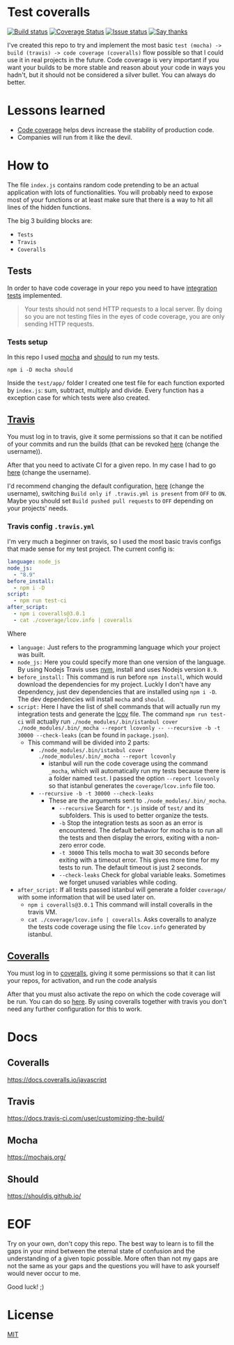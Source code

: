 Test coveralls
==============

  [![Build status][travis-ci-badge]][travis-ci]
  [![Coverage Status][coveralls-badge]][coveralls]
  [![Issue status][gh-issues-badge]][gh-issues]
  [![Say thanks][saythanks-badge]][saythanks-to]

I've created this repo to try and implement the most basic `test (mocha) -> build (travis) -> code coverage (coveralls)` flow possible so that I could use it in real projects in the future. Code coverage is very important if you want your builds to be more stable and reason about your code in ways you hadn't, but it should not be considered a silver bullet. You can always do better.

Lessons learned
===============

- [Code coverage][code-coverage-url] helps devs increase the stability of production code.
- Companies will run from it like the devil.

How to
======

The file `index.js` contains random code pretending to be an actual application with lots of functionalities. You will probably need to expose most of your functions or at least make sure that there is a way to hit all lines of the hidden functions.

The big 3 building blocks are:

- `Tests`
- `Travis`
- `Coveralls`

## Tests

In order to have code coverage in your repo you need to have [integration tests][it-url] implemented.

> Your tests should not send HTTP requests to a local server. By doing so you are not testing files in the eyes of code coverage, you are only sending HTTP requests.

### Tests setup

In this repo I used [mocha][mocha-url] and [should][should-url] to run my tests.

```shellscript
npm i -D mocha should
```

Inside the `test/app/` folder I created one test file for each function exported by `index.js`: sum, subtract, multiply and divide. Every function has a exception case for which tests were also created.

## [Travis][travis-url]

You must log in to travis, give it some permissions so that it can be notified of your commits and run the builds (that can be revoked [here][revoke-application-permission-url] (change the username)).

After that you need to activate CI for a given repo. In my case I had to go [here][travis-ci-activate-repo] (change the username).

I'd recommend changing the default configuration, [here][travis-ci-settings-repo] (change the username), switching `Build only if .travis.yml is present` from `OFF` to `ON`. Maybe you should set `Build pushed pull requests` to `OFF` depending on your projects' needs.

### Travis config `.travis.yml`

I'm very much a beginner on travis, so I used the most basic travis configs that made sense for my test project. The current config is:

```yaml
language: node_js
node_js:
  - "8.9"
before_install:
  - npm i -D
script:
  - npm run test-ci
after_script:
  - npm i coveralls@3.0.1
  - cat ./coverage/lcov.info | coveralls

```

Where

- `language:` Just refers to the programming language which your project was built.
- `node_js:` Here you could specify more than one version of the language. By using Nodejs Travis uses [nvm][nvm-url], install and uses Nodejs version `8.9`.
- `before_install:` This command is run before `npm install`, which would download the dependencies for my project. Luckly I don't have any dependency, just dev dependencies that are installed using `npm i -D`. The dev dependencies will install `mocha` and `should`.
- `script:` Here I have the list of shell commands that will actually run my integration tests and generate the [lcov][lcov-url] file. The command `npm run test-ci` will actually run `./node_modules/.bin/istanbul cover ./node_modules/.bin/_mocha --report lcovonly -- --recursive -b -t 30000 --check-leaks` (can be found in `package.json`).
  - This command will be divided into 2 parts:
    - `./node_modules/.bin/istanbul cover ./node_modules/.bin/_mocha --report lcovonly`
      - istanbul will run the code coverage using the command  `_mocha`, which will automatically run my tests because there is a folder named `test`. I passed the option `--report lcovonly` so that istanbul generates the `coverage/lcov.info` file too.
    - `--recursive -b -t 30000 --check-leaks`
      - These are the arguments sent to `./node_modules/.bin/_mocha`.
        - `--recursive` Search for `*.js` inside of `test/` and its subfolders. This is used to better organize the tests.
        - `-b` Stop the integration tests as soon as an error is encountered. The default behavior for mocha is to run all the tests and then display the errors, exiting with a non-zero error code.
        - `-t 30000` This tells mocha to wait 30 seconds before exiting with a timeout error. This gives more time for my tests to run. The default timeout is just 2 seconds.
        - `--check-leaks` Check for global variable leaks. Sometimes we forget unused variables while coding.
- `after_script:` If all tests passed istanbul will generate a folder `coverage/` with some information that will be used later on.
  - `npm i coveralls@3.0.1` This command will install coveralls in the travis VM.
  - `cat ./coverage/lcov.info | coveralls`. Asks coveralls to analyze the tests code coverage using the file `lcov.info` generated by istanbul.

## [Coveralls][coveralls-url]

You must log in to [coveralls][coveralls-url], giving it some permissions so that it can list your repos, for activation, and run the code analysis

After that you must also activate the repo on which the code coverage will be run. You can do so [here][coveralls-add-repo-url]. By using coveralls together with travis you don't need any further configuration for this to work.

Docs
====

## Coveralls

https://docs.coveralls.io/javascript

## Travis

https://docs.travis-ci.com/user/customizing-the-build/

## Mocha

https://mochajs.org/

## Should

https://shouldjs.github.io/

EOF
===

Try on your own, don't copy this repo. The best way to learn is to fill the gaps in your mind between the eternal state of confusion and the understanding of a given topic possible. More often than not my gaps are not the same as your gaps and the questions you will have to ask yourself would never occur to me.

Good luck! ;)

License
=======

  [MIT][LICENSE]

[travis-url]: https://travis-ci.org/
[travis-ci]: https://travis-ci.org/dptole/test-coveralls/builds/375531117
[travis-ci-badge]: https://img.shields.io/travis/dptole/test-coveralls.svg
[travis-ci-activate-repo]: https://travis-ci.org/profile/dptole
[travis-ci-settings-repo]: https://travis-ci.org/dptole/test-coveralls/settings

[circle-ci-badge]: https://img.shields.io/circleci/project/dptole/fakeimg.svg

[gh-issues]: https://github.com/dptole/test-coveralls/issues
[gh-issues-badge]: https://img.shields.io/github/issues-raw/dptole/test-coveralls.svg

[saythanks-badge]: https://img.shields.io/badge/say%20thanks-%E3%83%84-44cc11.svg
[saythanks-to]: https://saythanks.io/to/dptole

[mocha-url]: https://www.npmjs.com/package/mocha

[should-url]: https://www.npmjs.com/package/should

[revoke-application-permission-url]: https://github.com/settings/applications

[nvm-url]: https://github.com/creationix/nvm

[lcov-url]: https://github.com/linux-test-project/lcov

[coveralls-badge]: https://coveralls.io/repos/github/dptole/test-coveralls/badge.svg?branch=master
[coveralls]: https://coveralls.io/github/dptole/test-coveralls?branch=master
[coveralls-url]: https://coveralls.io/
[coveralls-add-repo-url]: https://coveralls.io/repos/new

[it-url]: https://en.wikipedia.org/wiki/Integration_testing

[LICENSE]: LICENSE

[code-coverage-url]: https://en.wikipedia.org/wiki/Code_coverage
